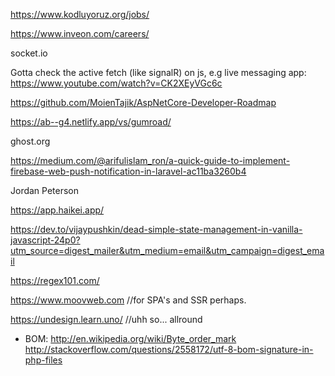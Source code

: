 
https://www.kodluyoruz.org/jobs/


https://www.inveon.com/careers/



socket.io


Gotta check the active fetch (like signalR) on js, e.g live messaging app:
https://www.youtube.com/watch?v=CK2XEyVGc6c

https://github.com/MoienTajik/AspNetCore-Developer-Roadmap


https://ab--g4.netlify.app/vs/gumroad/

ghost.org

https://medium.com/@arifulislam_ron/a-quick-guide-to-implement-firebase-web-push-notification-in-laravel-ac11ba3260b4

Jordan Peterson

https://app.haikei.app/

https://dev.to/vijaypushkin/dead-simple-state-management-in-vanilla-javascript-24p0?utm_source=digest_mailer&utm_medium=email&utm_campaign=digest_email

https://regex101.com/

https://www.moovweb.com //for SPA's and SSR perhaps.

https://undesign.learn.uno/ //uhh so... allround 

- BOM:
http://en.wikipedia.org/wiki/Byte_order_mark
http://stackoverflow.com/questions/2558172/utf-8-bom-signature-in-php-files
